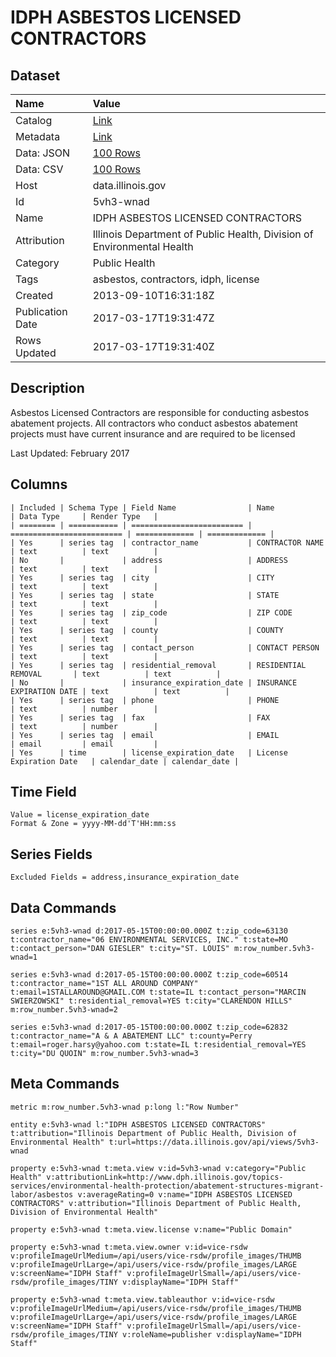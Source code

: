 # IDPH ASBESTOS LICENSED CONTRACTORS

## Dataset

| Name | Value |
| :--- | :---- |
| Catalog | [Link](https://catalog.data.gov/dataset/idph-asbestos-licensed-contractors-a3b2f) |
| Metadata | [Link](https://data.illinois.gov/api/views/5vh3-wnad) |
| Data: JSON | [100 Rows](https://data.illinois.gov/api/views/5vh3-wnad/rows.json?max_rows=100) |
| Data: CSV | [100 Rows](https://data.illinois.gov/api/views/5vh3-wnad/rows.csv?max_rows=100) |
| Host | data.illinois.gov |
| Id | 5vh3-wnad |
| Name | IDPH ASBESTOS LICENSED CONTRACTORS |
| Attribution | Illinois Department of Public Health, Division of Environmental Health |
| Category | Public Health |
| Tags | asbestos, contractors, idph, license |
| Created | 2013-09-10T16:31:18Z |
| Publication Date | 2017-03-17T19:31:47Z |
| Rows Updated | 2017-03-17T19:31:40Z |

## Description

Asbestos Licensed Contractors are responsible for conducting asbestos abatement projects. All contractors who conduct asbestos abatement projects must have current insurance and are required to be licensed

Last Updated: February 2017

## Columns

```ls
| Included | Schema Type | Field Name                | Name                      | Data Type     | Render Type   |
| ======== | =========== | ========================= | ========================= | ============= | ============= |
| Yes      | series tag  | contractor_name           | CONTRACTOR NAME           | text          | text          |
| No       |             | address                   | ADDRESS                   | text          | text          |
| Yes      | series tag  | city                      | CITY                      | text          | text          |
| Yes      | series tag  | state                     | STATE                     | text          | text          |
| Yes      | series tag  | zip_code                  | ZIP CODE                  | text          | text          |
| Yes      | series tag  | county                    | COUNTY                    | text          | text          |
| Yes      | series tag  | contact_person            | CONTACT PERSON            | text          | text          |
| Yes      | series tag  | residential_removal       | RESIDENTIAL REMOVAL       | text          | text          |
| No       |             | insurance_expiration_date | INSURANCE EXPIRATION DATE | text          | text          |
| Yes      | series tag  | phone                     | PHONE                     | text          | number        |
| Yes      | series tag  | fax                       | FAX                       | text          | number        |
| Yes      | series tag  | email                     | EMAIL                     | email         | email         |
| Yes      | time        | license_expiration_date   | License Expiration Date   | calendar_date | calendar_date |
```

## Time Field

```ls
Value = license_expiration_date
Format & Zone = yyyy-MM-dd'T'HH:mm:ss
```

## Series Fields

```ls
Excluded Fields = address,insurance_expiration_date
```

## Data Commands

```ls
series e:5vh3-wnad d:2017-05-15T00:00:00.000Z t:zip_code=63130 t:contractor_name="06 ENVIRONMENTAL SERVICES, INC." t:state=MO t:contact_person="DAN GIESLER" t:city="ST. LOUIS" m:row_number.5vh3-wnad=1

series e:5vh3-wnad d:2017-05-15T00:00:00.000Z t:zip_code=60514 t:contractor_name="1ST ALL AROUND COMPANY" t:email=1STALLAROUND@GMAIL.COM t:state=IL t:contact_person="MARCIN SWIERZOWSKI" t:residential_removal=YES t:city="CLARENDON HILLS" m:row_number.5vh3-wnad=2

series e:5vh3-wnad d:2017-05-15T00:00:00.000Z t:zip_code=62832 t:contractor_name="A & A ABATEMENT LLC" t:county=Perry t:email=roger.harsy@yahoo.com t:state=IL t:residential_removal=YES t:city="DU QUOIN" m:row_number.5vh3-wnad=3
```

## Meta Commands

```ls
metric m:row_number.5vh3-wnad p:long l:"Row Number"

entity e:5vh3-wnad l:"IDPH ASBESTOS LICENSED CONTRACTORS" t:attribution="Illinois Department of Public Health, Division of Environmental Health" t:url=https://data.illinois.gov/api/views/5vh3-wnad

property e:5vh3-wnad t:meta.view v:id=5vh3-wnad v:category="Public Health" v:attributionLink=http://www.dph.illinois.gov/topics-services/environmental-health-protection/abatement-structures-migrant-labor/asbestos v:averageRating=0 v:name="IDPH ASBESTOS LICENSED CONTRACTORS" v:attribution="Illinois Department of Public Health, Division of Environmental Health"

property e:5vh3-wnad t:meta.view.license v:name="Public Domain"

property e:5vh3-wnad t:meta.view.owner v:id=vice-rsdw v:profileImageUrlMedium=/api/users/vice-rsdw/profile_images/THUMB v:profileImageUrlLarge=/api/users/vice-rsdw/profile_images/LARGE v:screenName="IDPH Staff" v:profileImageUrlSmall=/api/users/vice-rsdw/profile_images/TINY v:displayName="IDPH Staff"

property e:5vh3-wnad t:meta.view.tableauthor v:id=vice-rsdw v:profileImageUrlMedium=/api/users/vice-rsdw/profile_images/THUMB v:profileImageUrlLarge=/api/users/vice-rsdw/profile_images/LARGE v:screenName="IDPH Staff" v:profileImageUrlSmall=/api/users/vice-rsdw/profile_images/TINY v:roleName=publisher v:displayName="IDPH Staff"
```